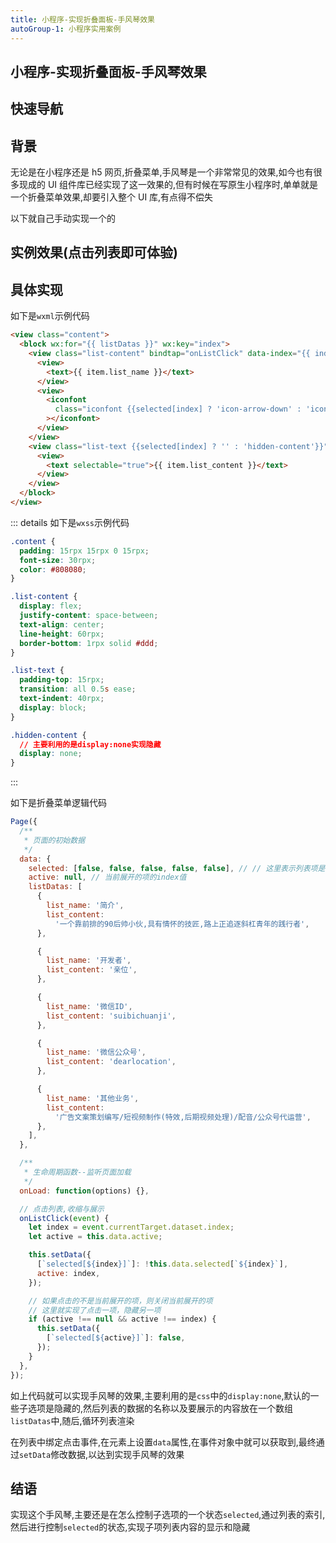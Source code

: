 ```yaml
---
title: 小程序-实现折叠面板-手风琴效果
autoGroup-1: 小程序实用案例
---
```


## 小程序-实现折叠面板-手风琴效果

## 快速导航

<TOC />

## 背景

无论是在小程序还是 h5 网页,折叠菜单,手风琴是一个非常常见的效果,如今也有很多现成的 UI 组件库已经实现了这一效果的,但有时候在写原生小程序时,单单就是一个折叠菜单效果,却要引入整个 UI 库,有点得不偿失

以下就自己手动实现一个的

## 实例效果(点击列表即可体验)

<form-accordingEffect />

## 具体实现

如下是`wxml`示例代码

```html
<view class="content">
  <block wx:for="{{ listDatas }}" wx:key="index">
    <view class="list-content" bindtap="onListClick" data-index="{{ index }}">
      <view>
        <text>{{ item.list_name }}</text>
      </view>
      <view>
        <iconfont
          class="iconfont {{selected[index] ? 'icon-arrow-down' : 'icon-right'}}"
        ></iconfont>
      </view>
    </view>
    <view class="list-text {{selected[index] ? '' : 'hidden-content'}}">
      <view>
        <text selectable="true">{{ item.list_content }}</text>
      </view>
    </view>
  </block>
</view>
```

::: details 如下是`wxss`示例代码

```css
.content {
  padding: 15rpx 15rpx 0 15rpx;
  font-size: 30rpx;
  color: #808080;
}

.list-content {
  display: flex;
  justify-content: space-between;
  text-align: center;
  line-height: 60rpx;
  border-bottom: 1rpx solid #ddd;
}

.list-text {
  padding-top: 15rpx;
  transition: all 0.5s ease;
  text-indent: 40rpx;
  display: block;
}

.hidden-content {
  // 主要利用的是display:none实现隐藏
  display: none;
}
```

:::

如下是折叠菜单逻辑代码

```js
Page({
  /**
   * 页面的初始数据
   */
  data: {
    selected: [false, false, false, false, false], // // 这里表示列表项是否展开，默认初始时此数组的元素全为fasle，表示都没展开
    active: null, // 当前展开的项的index值
    listDatas: [
      {
        list_name: '简介',
        list_content:
          '一个靠前排的90后帅小伙,具有情怀的技匠,路上正追逐斜杠青年的践行者',
      },

      {
        list_name: '开发者',
        list_content: '亲位',
      },

      {
        list_name: '微信ID',
        list_content: 'suibichuanji',
      },

      {
        list_name: '微信公众号',
        list_content: 'dearlocation',
      },

      {
        list_name: '其他业务',
        list_content:
          '广告文案策划编写/短视频制作(特效,后期视频处理)/配音/公众号代运营',
      },
    ],
  },

  /**
   * 生命周期函数--监听页面加载
   */
  onLoad: function(options) {},

  // 点击列表,收缩与展示
  onListClick(event) {
    let index = event.currentTarget.dataset.index;
    let active = this.data.active;

    this.setData({
      [`selected[${index}]`]: !this.data.selected[`${index}`],
      active: index,
    });

    // 如果点击的不是当前展开的项，则关闭当前展开的项
    // 这里就实现了点击一项，隐藏另一项
    if (active !== null && active !== index) {
      this.setData({
        [`selected[${active}]`]: false,
      });
    }
  },
});
```

如上代码就可以实现手风琴的效果,主要利用的是`css`中的`display:none`,默认的一些子选项是隐藏的,然后列表的数据的名称以及要展示的内容放在一个数组`listDatas`中,随后,循环列表渲染

在列表中绑定点击事件,在元素上设置`data`属性,在事件对象中就可以获取到,最终通过`setData`修改数据,以达到实现手风琴的效果

## 结语

实现这个手风琴,主要还是在怎么控制子选项的一个状态`selected`,通过列表的索引,然后进行控制`selected`的状态,实现子项列表内容的显示和隐藏

<footer-FooterLink :isShareLink="true" :isDaShang="true" />

<div align="center">
<footer-ArticleAdvertiSpace   width="600" height="140" />
</div>
<footer-FeedBack />
